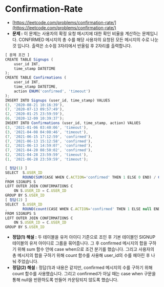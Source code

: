 # **Confirmation-Rate**

- [https://leetcode.com/problems/confirmation-rate/](https://leetcode.com/problems/confirmation-rate/)
- **문제 :** 이 문제는 사용자의 확정 요청 메시지에 대한 확인 비율을 계산하는 문제입니다. CONFIRMED 메시지의 총 수를 해당 사용자의 요청된 모든 메시지의 수로 나눈 것 입니다. 출력은 소수점 3자리에서 반올림 후 2자리를 출력합니다.

```jsx
[ 문제 조건 ]
CREATE TABLE Signups (
    user_id INT,
    time_stamp DATETIME
);
CREATE TABLE Confirmations (
    user_id INT,
    time_stamp DATETIME,
    action ENUM('confirmed', 'timeout')
);
INSERT INTO Signups (user_id, time_stamp) VALUES
(3, '2020-08-21 10:16:39'),
(7, '2020-07-13 09:57:49'),
(2, '2020-01-25 23:59:59'),
(6, '2020-12-09 10:39:37');
INSERT INTO Confirmations (user_id, time_stamp, action) VALUES
(3, '2021-01-06 03:40:06', 'timeout'),
(3, '2021-04-08 04:08:46', 'timeout'),
(7, '2021-06-15 17:12:59', 'confirmed'),
(7, '2021-06-13 15:12:58', 'confirmed'),
(2, '2021-06-13 14:59:07', 'confirmed'),
(7, '2021-04-20 08:50:02', 'confirmed'),
(2, '2021-04-28 23:59:59', 'timeout'),
(1, '2021-06-28 23:59:59', 'timeout');
```

```jsx
[ 정답(1) ]
SELECT	S.USER_ID
,		ROUND(SUM(CASE WHEN C.ACTION='confirmed' THEN 1 ELSE 0 END) / COUNT(S.USER_ID),2) AS CONFIRMATION_RATE
FROM SIGNUPS S
LEFT OUTER JOIN CONFIRMATIONS C
	ON S.USER_ID = C.USER_ID
GROUP BY S.USER_ID
[ 정답(2) ]
SELECT	S.USER_ID
,		ROUND(count(CASE WHEN C.ACTION='confirmed' THEN 1 ELSE null END) / COUNT(S.USER_ID),2) AS CONFIRMATION_RATE
FROM SIGNUPS S
LEFT OUTER JOIN CONFIRMATIONS C
	ON S.USER_ID = C.USER_ID
GROUP BY S.USER_ID
```

- **정답(1) 해설 :** 두 테이블을 유저 아이디 기준으로 조인 후 기본 테이블인 SIGNUP 테이블의 유저 아이디로 그룹을 묶어줍니다. 그 후 confirmed 메시지의 합을 구하기 위해 sum 함수 안에 case when으로 조건 분기를 했습니다. 그리고 사용자의 총 메시지의 합을 구하기 위해 count 함수를 사용해 user_id의 수를 헤아린 후 나눠 주었습니다.
- **정답(2) 해설 :** 정답(1)과 내용은 같지만, confirmed 메시지의 수를 구하기 위해 count 함수를 사용했습니다. 그리고 confirmed가 아닐 때는 case when 구문을 통해 null을 반환하도록 만들어 카운팅되지 않도록 했습니다.
